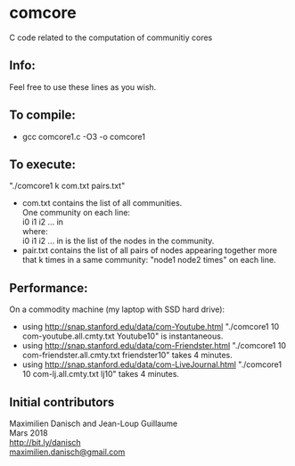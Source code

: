 # comcore
C code related to the computation of communitiy cores


## Info:

Feel free to use these lines as you wish. 

## To compile:

- gcc comcore1.c -O3 -o comcore1

## To execute:

"./comcore1 k com.txt pairs.txt"
- com.txt contains the list of all communities.  
One community on each line:  
i0 i1 i2 ... in  
where:  
i0 i1 i2 ... in is the list of the nodes in the community.
- pair.txt contains the list of all pairs of nodes appearing together more that k times in a same community: "node1 node2 times" on each line.


## Performance:

On a commodity machine (my laptop with SSD hard drive):
- using http://snap.stanford.edu/data/com-Youtube.html "./comcore1 10 com-youtube.all.cmty.txt Youtube10" is instantaneous.
- using http://snap.stanford.edu/data/com-Friendster.html "./comcore1 10 com-friendster.all.cmty.txt friendster10" takes 4 minutes.
- using http://snap.stanford.edu/data/com-LiveJournal.html "./comcore1 10 com-lj.all.cmty.txt lj10" takes 4 minutes.

## Initial contributors

Maximilien Danisch and Jean-Loup Guillaume  
Mars 2018  
http://bit.ly/danisch  
maximilien.danisch@gmail.com

